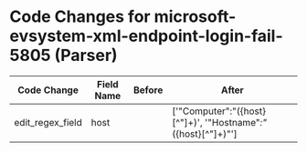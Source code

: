 # Code Changes for microsoft-evsystem-xml-endpoint-login-fail-5805 (Parser)

| Code Change | Field Name | Before | After |
|-------------|------------|--------|-------|
| edit_regex_field | host |  | ['"Computer":"({host}[^"]+)', '"Hostname"*:"*({host}[^"]+)"'] |